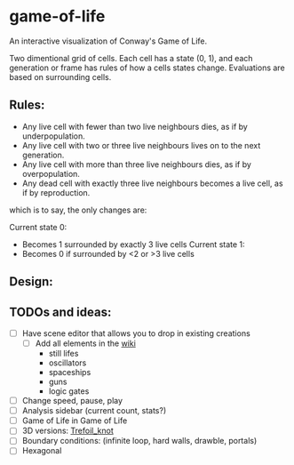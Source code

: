 # game-of-life
An interactive visualization of Conway's Game of Life. 

Two dimentional grid of cells. Each cell has a state (0, 1), and each generation or frame has rules of how a cells states change. Evaluations are based on surrounding cells.

## Rules:
* Any live cell with fewer than two live neighbours dies, as if by underpopulation.
* Any live cell with two or three live neighbours lives on to the next generation.
* Any live cell with more than three live neighbours dies, as if by overpopulation.
* Any dead cell with exactly three live neighbours becomes a live cell, as if by reproduction.

which is to say, the only changes are:

Current state 0:
* Becomes 1 surrounded by exactly 3 live cells
Current state 1:
* Becomes 0 if surrounded by <2 or >3 live cells

## Design:

## TODOs and ideas:
- [ ] Have scene editor that allows you to drop in existing creations
  - [ ] Add all elements in the [wiki](https://en.wikipedia.org/wiki/Conway%27s_Game_of_Life)
    * still lifes
    * oscillators
    * spaceships
    * guns
    * logic gates
- [ ] Change speed, pause, play
- [ ] Analysis sidebar (current count, stats?)
- [ ] Game of Life in Game of Life
- [ ] 3D versions: [Trefoil_knot](https://en.wikipedia.org/wiki/)
- [ ] Boundary conditions: (infinite loop, hard walls, drawble, portals)
- [ ] Hexagonal
